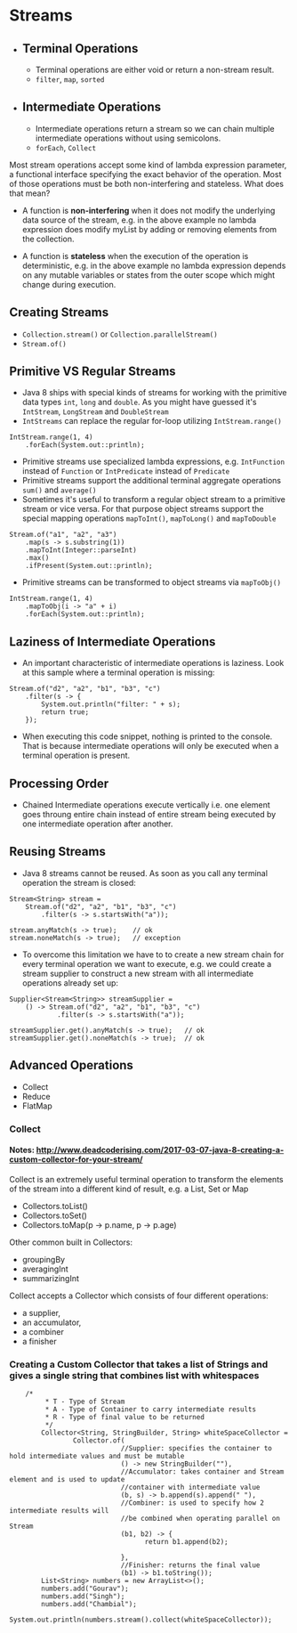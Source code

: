 # Streams

- ## Terminal Operations
  - Terminal operations are either void or return a non-stream result.
  - `filter`, `map`, `sorted`

- ## Intermediate Operations
  - Intermediate operations return a stream so we can chain multiple intermediate operations without using semicolons.
  - `forEach`, `Collect`
 
Most stream operations accept some kind of lambda expression parameter, a functional interface specifying the exact behavior of the operation. Most of those operations must be both non-interfering and stateless. What does that mean?

- A function is **non-interfering** when it does not modify the underlying data source of the stream, e.g. in the above example no lambda expression does modify myList by adding or removing elements from the collection.

- A function is **stateless** when the execution of the operation is deterministic, e.g. in the above example no lambda expression depends on any mutable variables or states from the outer scope which might change during execution.

## Creating Streams

  - `Collection.stream()` or `Collection.parallelStream()`
  - `Stream.of()`
 
## Primitive VS Regular Streams

- Java 8 ships with special kinds of streams for working with the primitive data types `int`, `long` and `double`. As you might have guessed it's `IntStream`, `LongStream` and `DoubleStream`
- `IntStreams` can replace the regular for-loop utilizing `IntStream.range()`

```
IntStream.range(1, 4)
    .forEach(System.out::println);
```
- Primitive streams use specialized lambda expressions, e.g. `IntFunction` instead of `Function` or `IntPredicate` instead of `Predicate`
- Primitive streams support the additional terminal aggregate operations `sum()` and `average()`
- Sometimes it's useful to transform a regular object stream to a primitive stream or vice versa. For that purpose object streams support the special mapping operations `mapToInt()`, `mapToLong()` and `mapToDouble`
```
Stream.of("a1", "a2", "a3")
    .map(s -> s.substring(1))
    .mapToInt(Integer::parseInt)
    .max()
    .ifPresent(System.out::println);
```
- Primitive streams can be transformed to object streams via `mapToObj()`
```
IntStream.range(1, 4)
    .mapToObj(i -> "a" + i)
    .forEach(System.out::println);
```
## Laziness of Intermediate Operations

- An important characteristic of intermediate operations is laziness. Look at this sample where a terminal operation is missing:

```
Stream.of("d2", "a2", "b1", "b3", "c")
    .filter(s -> {
        System.out.println("filter: " + s);
        return true;
    });
```
- When executing this code snippet, nothing is printed to the console. That is because intermediate operations will only be executed when a terminal operation is present.

## Processing Order

- Chained Intermediate operations execute vertically i.e. one element goes throung entire chain instead of entire stream being executed by one intermediate operation after another.

## Reusing Streams

- Java 8 streams cannot be reused. As soon as you call any terminal operation the stream is closed:
```
Stream<String> stream =
    Stream.of("d2", "a2", "b1", "b3", "c")
        .filter(s -> s.startsWith("a"));

stream.anyMatch(s -> true);    // ok
stream.noneMatch(s -> true);   // exception
```
- To overcome this limitation we have to to create a new stream chain for every terminal operation we want to execute, e.g. we could create a stream supplier to construct a new stream with all intermediate operations already set up:
```
Supplier<Stream<String>> streamSupplier =
    () -> Stream.of("d2", "a2", "b1", "b3", "c")
            .filter(s -> s.startsWith("a"));

streamSupplier.get().anyMatch(s -> true);   // ok
streamSupplier.get().noneMatch(s -> true);  // ok
```

## Advanced Operations

- Collect
- Reduce
- FlatMap

### Collect

#### Notes: http://www.deadcoderising.com/2017-03-07-java-8-creating-a-custom-collector-for-your-stream/

Collect is an extremely useful terminal operation to transform the elements of the stream into a different kind of result, e.g. a List, Set or Map
  - Collectors.toList()
  - Collectors.toSet()
  - Collectors.toMap(p -> p.name, p -> p.age)
 
Other common built in Collectors:

  - groupingBy
  - averagingInt
  - summarizingInt

Collect accepts a Collector which consists of four different operations: 
  - a supplier, 
  - an accumulator, 
  - a combiner
  - a finisher
  
### Creating a Custom Collector that takes a list of Strings and gives a single string that combines list with whitespaces

```
	/*
		 * T - Type of Stream
		 * A - Type of Container to carry intermediate results
		 * R - Type of final value to be returned
		 */
		Collector<String, StringBuilder, String> whiteSpaceCollector = 
				Collector.of(
							//Supplier: specifies the container to hold intermediate values and must be mutable
							() -> new StringBuilder(""),
							//Accumulator: takes container and Stream element and is used to update
							//container with intermediate value
							(b, s) -> b.append(s).append(" "), 
							//Combiner: is used to specify how 2 intermediate results will
							//be combined when operating parallel on Stream
							(b1, b2) -> {
								  return b1.append(b2);
										  
							},
							//Finisher: returns the final value
							(b1) -> b1.toString());
		List<String> numbers = new ArrayList<>();
		numbers.add("Gourav");
		numbers.add("Singh");
		numbers.add("Chambial");
		System.out.println(numbers.stream().collect(whiteSpaceCollector));
 ```

